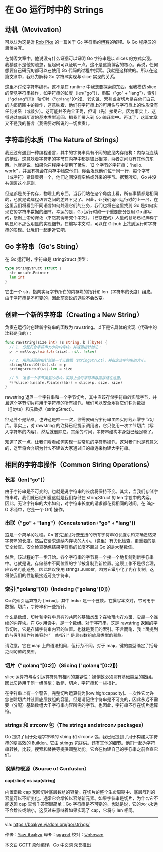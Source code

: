 # 在 Go 运行时中的 Strings

## 动机（Movivation）

可以认为这是对 [Rob Pike](https://ai.google/research/people/r) 的一篇关于 Go 字符串的[博客](https://blog.golang.org/strings)的解释。以 Go 程序员的思维来写。

在博客文章中，他说没有什么证据可以证明 Go 字符串是以 slices 的方式实现。我猜这不是他的疏忽，但起码可以证明一点，这不是这篇博客的核心。再说，任何想要自己研究的都可以在使用 Go 代码的过程中探索。我就是这样做的。所以在这篇文章中，我尽力解释 Go 字符串实现与 slice 实现的关系。

这里不讨论字符串编码。这不是在 runtime 中我想要探索的东西。但我模仿 slice 的常见字符串操作，如字符串的长度（len("go")），串联（"go" + "lang"），索引（"golang"[0]）和切片（"golang"[0:2])。老实说，索引或者切片是在他们自己的内部范围中的操作，这意味着，他们在字符串上的可用性与字符串上的性质没有任何关系（或很少）。这可能并不完全正确，但请（先）接受它，因为事实上，这将通过底层所谓的基本类型返回，把我们带入到 Go 编译器中。再说了，这篇文章又不是我的誓言（我需要对所说的一切负责）。

## 字符串的本质（The Nature of Strings）

我还没有遇到一种编程语言，其中的字符串具有不同的底层内存结构：内存为连续的槽位。这意味着字符串的字节在内存中都是彼此相邻，两者之间没有其他的东西。也就是说，如果你在程序中使用了著名，12 个字节的字符串："hello, world"，并且有机会在内存中检查他们，你会发现他们位于同一行，每个字节（或字符）紧跟着另一个，他们之间没有空格或外来的字节。据我所知，Go 并没有偏离这个原则。

但这都是关于内存，物理上的东西。当我们站在这个角度上看，所有事情都是相同的，也就是说编程语言之间的差异不见了。因此，让我们返回运行时的上一层，在这里我们将看到不同语言如何处理它们的业务，我们也将在这里找到 Go 是如何实现它的字符串数据的细节。幸运的是，Go 运行时的一个重要部分是用 Go 编写的，感谢上帝的保佑（不然我得研究个半死），（已存在的）大量的讨论已经解释了明显和不那么明显的实现细节。在编写本文时，可以在 Github 上找到运行时字符串的实现。让我们一起走近它吧。

## Go 字符串（Go's String）

在 Go 运行时，字符串是 stringStruct 类型：

```go
type stringStruct struct {
  str unsafe.Pointer
  len int
}
```

它由一个 str、指向实际字节所在的内存块的指针和 len（字符串的长度）组成。由于字符串是不可变的，因此前面说的这些不会改变。

## 创建一个新的字符串（Creating a New String）

负责在运行时创建新字符串的函数为 rawstring。以下是它具体的实现（代码中的注释是我的）：

```go
func rawstring(size int) (s string, b []byte) {
  // 1. 分配符合字符串大小的内存块，并返回指针给它：
  p := mallocgc(uintptr(size), nil, false)

  // 2. 用刚返回的指针创建一个元数据（stringStruct），并指定该字符串的大小。
  stringStructOf(&s).str = p
  stringStructOf(&s).len = size

  // 3. 准备一个字节类型的切片，实际上会将字符串数据存储在这里。
  *(*slice)(unsafe.Pointer(&b)) = slice{p, size, size}
}
```

rawstring 返回一个字符串和一个字节切片，其中应该存储字符串的实际字节，并且这个字节切片将用于字符串的所有操作。我们可以安全地将它们称为数据（[]byte）和元数据（stringStruct）。

但这并不是结束。也许这是唯一一次，你需要研究字符串里面实际的非零字节切片。事实上，对 rawstring 的注释已经提示调用者，它只使用一次字节切片（写入字符串的内容），然后就删除它。其余的时间，字符串结构本身就已经足够了。

知道了这一点，让我们看看如何实现一些常见的字符串操作。这对我们也是有意义的，这里将会介绍为什么不建议大家通过旧的串连来构建大字符串。

## 相同的字符串操作（Common String Operations）

### 长度（len("go")）

由于字符串是不可变的，也就是说字符串的长度将保持不变。其实，当我们存储字符串时，我们就已经知道这就是我们存储在 stringStruct 的 len 字段中的内容。因此，无论字符串的大小如何，对字符串长度的请求都花费相同的时间。在 Big-O 术语中，它是一个 O(1) 操作。

### 串联（"go" + "lang"）(Concatenation ("go" + "lang"))

这是一个简单的过程。Go 首先通过对要连接的所有字符串的长度求和来确定结果字符串的长度。然后它请求连续内存块的大小。（这里）有优化检查，更重要的是安全检查。安全检查确保结果字符串的长度不超过 Go 的最大整数值。

然后，该过程的下一步开始。各个字符串的字节将一个接一个地复制到新字符串中。也就是说，存储器中不同位置的字节被复制到新位置。这项工作不是很合理，应该尽可能避免。因此建议使用 strings.Builder，因为它最小化了内存复制。这将使我们的性能最接近可变字符串。

### 索引("golang"[0])（Indexing ("golang"[0])）

Go 的索引运算符为 [index]，其中 index 是一个整数。在撰写本文时，它可用于数据，切片，字符串和一些指针。

什么是数组，切片和字符串具有的共同的基础类型？在物理内存方面，它是一个连续的内存块。在 Go 用语中，是一个数组。对于字符串，这是 rawstring 返回的字节切片，它是存储字符串内容的位置。也就是我们的索引。不言而喻，我上面提到的与索引操作符兼容的 “一些指针” 是具有数组底层类型的那些。

请注意，它在 map 上的语法相同，但行为不同。对于 map，键的类型确定了括号之间的值的类型。

### 切片（"golang"[0:2]）(Slicing ("golang"[0:2]))

slice 运算符与索引运算符具有相同的兼容性：操作数必须具有基础类型的数组。因此它适用于同一组类型：数组，切片，字符串和一些指针。

在字符串上有一个警告。完整切片运算符为[low:high:capacity]。一次性它允许您创建切片并设置底层数组的容量。但是请记住字符串是不可变的，因此永远不需要（分配）基础数组大于字符串内容所需的字节。也因此，字符串不存在切片运算符。

### strings 和 strconv 包（The strings and strconv packages）

Go 提供了用于处理字符串的 string 和 strconv 包。我已经提到了用于构建大字符串的更高效的 Builder。它由 strings 包提供。还有其他的细节。他们一起为字符串转换，比较，搜索和替换等提供调整功能。它会在构建自己的字符串之前检查它们。

### 误解的根源（Source of Confusion）

#### cap(slice) vs cap(string)

内置函数 cap 返回切片底层数组的容量。在切片的整个生命周期中，底层阵列的容量可以不断变化。通常它会增长以容纳新元素。如果字符串是切片，为什么它不能返回 cap 查询？答案很简单：Go 字符串是不可变的。也就是说，它的大小永远不会增长或缩小，这反过来意味着如果实现了 cap，它将与 len 相同。

---

via: https://boakye.yiadom.org/go/strings/

作者：[Yaw Boakye](https://github.com/yawboakye)
译者：[gogeof](https://github.com/gogeof)
校对：[Unknwon](https://github.com/Unknwon)

本文由 [GCTT](https://github.com/studygolang/GCTT) 原创编译，[Go 中文网](https://studygolang.com/) 荣誉推出


